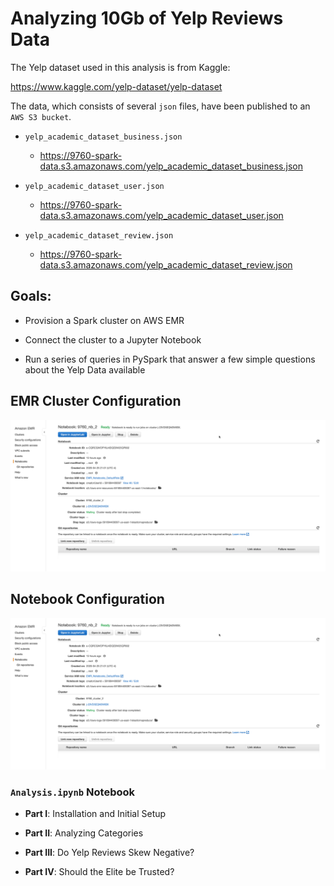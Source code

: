 # Analyzing 10Gb of Yelp Reviews Data

The Yelp dataset used in this analysis is from Kaggle: 

https://www.kaggle.com/yelp-dataset/yelp-dataset

The data, which consists of several `json` files, have been published to an `AWS S3 bucket`.

- `yelp_academic_dataset_business.json`

  - https://9760-spark-data.s3.amazonaws.com/yelp_academic_dataset_business.json
  
- `yelp_academic_dataset_user.json`

  - https://9760-spark-data.s3.amazonaws.com/yelp_academic_dataset_user.json

- `yelp_academic_dataset_review.json`

  - https://9760-spark-data.s3.amazonaws.com/yelp_academic_dataset_review.json


## Goals:

- Provision a Spark cluster on AWS EMR

- Connect the cluster to a Jupyter Notebook

- Run a series of queries in PySpark that answer a few simple questions about the Yelp Data available

## EMR Cluster Configuration 

![](assets/aws_cluster.png)

## Notebook Configuration

![](assets/aws_nb.png)

### `Analysis.ipynb` Notebook

- **Part I**: Installation and Initial Setup

- **Part II**:  Analyzing Categories

- **Part III**: Do Yelp Reviews Skew Negative?

- **Part IV**: Should the Elite be Trusted?




